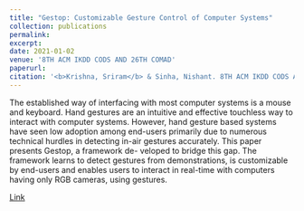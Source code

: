 ```yaml
---
title: "Gestop: Customizable Gesture Control of Computer Systems"
collection: publications
permalink: 
excerpt: 
date: 2021-01-02
venue: '8TH ACM IKDD CODS AND 26TH COMAD'
paperurl: 
citation: '<b>Krishna, Sriram</b> & Sinha, Nishant. 8TH ACM IKDD CODS AND 26TH COMAD. 2021. 405-409'
---
```


The established way of interfacing with most computer systems is
a mouse and keyboard. Hand gestures are an intuitive and effective
touchless way to interact with computer systems. However, hand
gesture based systems have seen low adoption among end-users
primarily due to numerous technical hurdles in detecting in-air
gestures accurately. This paper presents Gestop, a framework de-
veloped to bridge this gap. The framework learns to detect gestures
from demonstrations, is customizable by end-users and enables
users to interact in real-time with computers having only RGB
cameras, using gestures.

[Link](https://arxiv.org/pdf/2010.13197.pdf)
